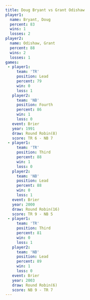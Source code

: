 ```yaml
---
title: Doug Bryant vs Grant Odishaw
player1:              
  name: Bryant, Doug  
  percent: 83         
  wins: 1             
  losses: 2           
player2:              
  name: Odishaw, Grant
  percent: 88         
  wins: 2             
  losses: 1           
games:
 - player1:        
     team: 'TR'    
     position: Lead
     percent: 79   
     win: 0        
     loss: 1       
   player2:          
     team: 'NB'      
     position: Fourth
     percent: 86     
     win: 1          
     loss: 0         
   event: Brier        
   year: 1991          
   draw: Round Robin(8)
   score: TR 6 - NB 7  
 - player1:         
     team: 'TR'     
     position: Third
     percent: 88    
     win: 1         
     loss: 0        
   player2:        
     team: 'NB'    
     position: Lead
     percent: 88   
     win: 0        
     loss: 1       
   event: Brier         
   year: 2000           
   draw: Round Robin(16)
   score: TR 9 - NB 5   
 - player1:         
     team: 'TR'     
     position: Third
     percent: 81    
     win: 0         
     loss: 1        
   player2:        
     team: 'NB'    
     position: Lead
     percent: 89   
     win: 1        
     loss: 0       
   event: Brier        
   year: 2003          
   draw: Round Robin(6)
   score: NB 9 - TR 7  
---
```

